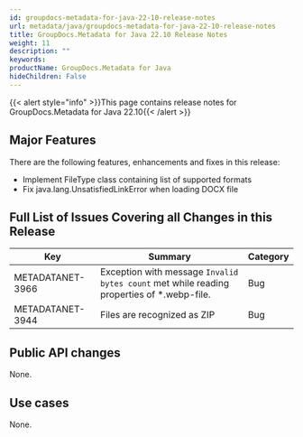 ```yaml
---
id: groupdocs-metadata-for-java-22-10-release-notes
url: metadata/java/groupdocs-metadata-for-java-22-10-release-notes
title: GroupDocs.Metadata for Java 22.10 Release Notes
weight: 11
description: ""
keywords: 
productName: GroupDocs.Metadata for Java
hideChildren: False
---
```

{{< alert style="info" >}}This page contains release notes for GroupDocs.Metadata for Java 22.10{{< /alert >}}

## Major Features


There are the following features, enhancements and fixes in this release:

*   Implement FileType class containing list of supported formats
*   Fix java.lang.UnsatisfiedLinkError when loading DOCX file

## Full List of Issues Covering all Changes in this Release

| Key | Summary | Category |
| --- | --- | --- |
| METADATANET-3966 | Exception with message `Invalid bytes count` met while reading properties of *.webp-file. | Bug         |
| METADATANET-3944 | Files are recognized as ZIP                              	                                     	 | Bug         |


## Public API changes

None.

## Use cases

None.
